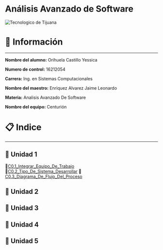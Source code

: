 # Análisis Avanzado de Software
![Tecnologico de Tijuana](https://sites.google.com/a/tectijuana.edu.mx/posgrado-con-la-industria/_/rsrc/1525283248146/config/customLogo.gif?revision=3)

# :pencil: Información 
---
**Nombre del alumno:**  Orihuela Castillo Yessica

**Numero de control:**  16212054

**Carrera:**  Ing. en Sistemas Computacionales

**Nombre del maestro:**  Enriquez Alvarez Jaime Leonardo 

**Materia:**  Analisis Avanzado De Software

**Nombre del equipo:** Centurión 

# :clipboard: Indice 
---
## :file_folder: Unidad 1 
:pushpin:[C0.1_Integrar_Equipo_De_Trabajo](PDFs/C0.1_IntegrarEquiposdeTrabajo_YessicaOrihuela.pdf)  
:pushpin:[C0.2_Tipo_De_Sistema_Desarrollar](BLOGs/C0.2_Tipo_De_Sistema_Desarrollar.md)
:pushpin:[C0.3_Diagrama_De_Flujo_Del_Proceso](BLOGs/C0.3_DiagramaFlujo_Proceso.md)
## :file_folder: Unidad 2 

## :file_folder: Unidad 3 

## :file_folder: Unidad 4 

## :file_folder: Unidad 5 
